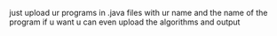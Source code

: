just upload ur programs in .java files with ur name and the name of the program
if u want u can even upload the algorithms and output
